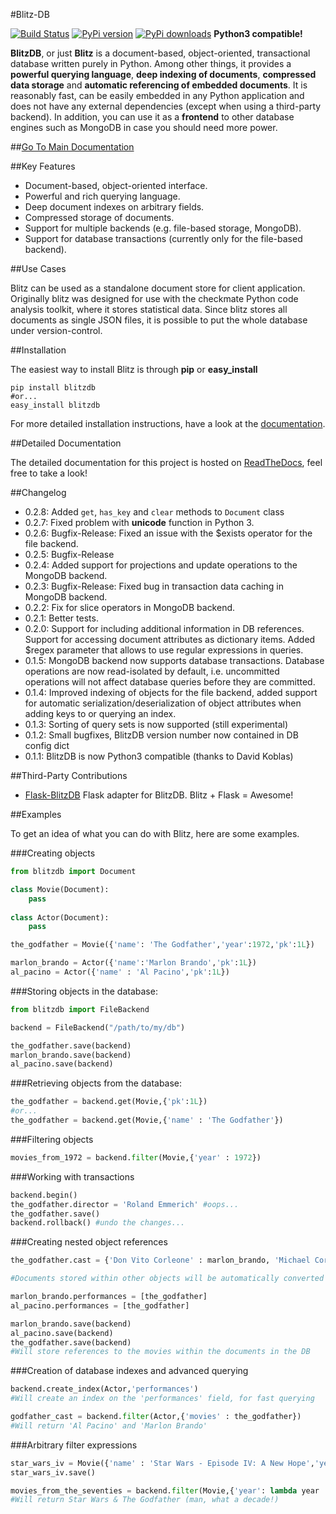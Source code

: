 #Blitz-DB

[![Build Status](https://travis-ci.org/adewes/blitzdb.svg?branch=master)](https://travis-ci.org/adewes/blitzdb)
[![PyPi version](https://pypip.in/v/blitzdb/badge.png)](https://pypi.python.org/pypi/blitzdb)
[![PyPi downloads](https://pypip.in/d/blitzdb/badge.png)](https://pypi.python.org/pypi/blitzdb)
**Python3 compatible!**

**BlitzDB**, or just **Blitz** is a document-based, object-oriented, transactional database written purely in Python. Among other things, it provides a **powerful querying language**, **deep indexing of documents**, **compressed data storage** and **automatic referencing of embedded documents**. It is reasonably fast, can be easily embedded in any Python application and does not have any external dependencies (except when using a third-party backend). In addition, you can use it as a **frontend** to other database engines such as MongoDB in case you should need more power.

##[Go To Main Documentation](http://blitzdb.readthedocs.org)

##Key Features

* Document-based, object-oriented interface.
* Powerful and rich querying language.
* Deep document indexes on arbitrary fields.
* Compressed storage of documents.
* Support for multiple backends (e.g. file-based storage, MongoDB).
* Support for database transactions (currently only for the file-based backend).

##Use Cases

Blitz can be used as a standalone document store for client application. Originally blitz was designed for use with the checkmate Python code analysis toolkit, where it stores statistical data. Since blitz stores all documents as single JSON files, it is possible to put the whole database under version-control.

##Installation

The easiest way to install Blitz is through **pip** or **easy_install**

    pip install blitzdb
    #or...
    easy_install blitzdb

For more detailed installation instructions, have a look at the [documentation](http://blitz-db.readthedocs.org).

##Detailed Documentation

The detailed documentation for this project is hosted on [ReadTheDocs](http://blitz-db.readthedocs.org), feel free to take a look!

##Changelog

* 0.2.8: Added `get`, `has_key` and `clear` methods to `Document` class
* 0.2.7: Fixed problem with __unicode__ function in Python 3.
* 0.2.6: Bugfix-Release: Fixed an issue with the $exists operator for the file backend.
* 0.2.5: Bugfix-Release
* 0.2.4: Added support for projections and update operations to the MongoDB backend.
* 0.2.3: Bugfix-Release: Fixed bug in transaction data caching in MongoDB backend.
* 0.2.2: Fix for slice operators in MongoDB backend.
* 0.2.1: Better tests.
* 0.2.0: Support for including additional information in DB references. Support for accessing document attributes as dictionary items.
         Added $regex parameter that allows to use regular expressions in queries.
* 0.1.5: MongoDB backend now supports database transactions. Database operations are now read-isolated by default, i.e.
         uncommitted operations will not affect database queries before they are committed.
* 0.1.4: Improved indexing of objects for the file backend, added support for automatic serialization/deserialization
         of object attributes when adding keys to or querying an index.
* 0.1.3: Sorting of query sets is now supported (still experimental)
* 0.1.2: Small bugfixes, BlitzDB version number now contained in DB config dict
* 0.1.1: BlitzDB is now Python3 compatible (thanks to David Koblas)


##Third-Party Contributions

* [Flask-BlitzDB](https://github.com/puredistortion/flask-blitzdb) Flask adapter for BlitzDB. Blitz + Flask = Awesome!

##Examples

To get an idea of what you can do with Blitz, here are some examples.

###Creating objects

```python
from blitzdb import Document

class Movie(Document):
    pass
    
class Actor(Document):
    pass

the_godfather = Movie({'name': 'The Godfather','year':1972,'pk':1L})

marlon_brando = Actor({'name':'Marlon Brando','pk':1L})
al_pacino = Actor({'name' : 'Al Pacino','pk':1L})
```

###Storing objects in the database:

```python
from blitzdb import FileBackend

backend = FileBackend("/path/to/my/db")

the_godfather.save(backend)
marlon_brando.save(backend)
al_pacino.save(backend)
```
    
###Retrieving objects from the database:

```python
the_godfather = backend.get(Movie,{'pk':1L})
#or...
the_godfather = backend.get(Movie,{'name' : 'The Godfather'})
```
    
###Filtering objects

```python
movies_from_1972 = backend.filter(Movie,{'year' : 1972})
```

###Working with transactions

```python
backend.begin()
the_godfather.director = 'Roland Emmerich' #oops...
the_godfather.save()
backend.rollback() #undo the changes...
```

###Creating nested object references
   
```python
the_godfather.cast = {'Don Vito Corleone' : marlon_brando, 'Michael Corleone' : al_pacino}

#Documents stored within other objects will be automatically converted to database references.

marlon_brando.performances = [the_godfather]
al_pacino.performances = [the_godfather]

marlon_brando.save(backend)
al_pacino.save(backend)
the_godfather.save(backend)
#Will store references to the movies within the documents in the DB
```

###Creation of database indexes and advanced querying

```python
backend.create_index(Actor,'performances')
#Will create an index on the 'performances' field, for fast querying

godfather_cast = backend.filter(Actor,{'movies' : the_godfather})
#Will return 'Al Pacino' and 'Marlon Brando'
```

###Arbitrary filter expressions

```python
star_wars_iv = Movie({'name' : 'Star Wars - Episode IV: A New Hope','year': 1977})
star_wars_iv.save()

movies_from_the_seventies = backend.filter(Movie,{'year': lambda year : year >= 1970 and year < 1980})
#Will return Star Wars & The Godfather (man, what a decade!)
```
